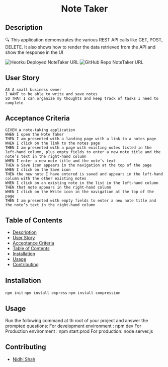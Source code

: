 <h1 align="center">Note Taker </h1>
   
## Description
  
🔍 This application demonstrates the various REST API calls like GET, POST, DELETE.
It also shows how to render the data retrieved from the API and show the response in the UI
  
![Heorku Deployed NoteTaker URL](https://desolate-wildwood-73798.herokuapp.com/)
![GitHub Repo NoteTaker URL](https://github.com/shahnidhi20/HW11_NoteTaker)
   
## User Story
  
```
AS A small business owner
I WANT to be able to write and save notes
SO THAT I can organize my thoughts and keep track of tasks I need to complete
```
  
## Acceptance Criteria
  
``` 
GIVEN a note-taking application
WHEN I open the Note Taker
THEN I am presented with a landing page with a link to a notes page
WHEN I click on the link to the notes page
THEN I am presented with a page with existing notes listed in the left-hand column, plus empty fields to enter a new note title and the note’s text in the right-hand column
WHEN I enter a new note title and the note’s text
THEN a Save icon appears in the navigation at the top of the page
WHEN I click on the Save icon
THEN the new note I have entered is saved and appears in the left-hand column with the other existing notes
WHEN I click on an existing note in the list in the left-hand column
THEN that note appears in the right-hand column
WHEN I click on the Write icon in the navigation at the top of the page
THEN I am presented with empty fields to enter a new note title and the note’s text in the right-hand column
```
  
## Table of Contents
- [Description](#description)
- [User Story](#user-story)
- [Acceptance Criteria](#acceptance-criteria)
- [Table of Contents](#table-of-contents)
- [Installation](#installation)
- [Usage](#usage)
- [Contributing](#contributing)

## Installation

`npm init`
`npm install express`
`npm install compression`

## Usage

Run the following command at th root of your project and answer the prompted questions:
For development environment : npm dev
For Production environment : npm start:prod
For production: node server.js


## Contributing

- [Nidhi Shah](https://github.com/shahnidhi20/)
